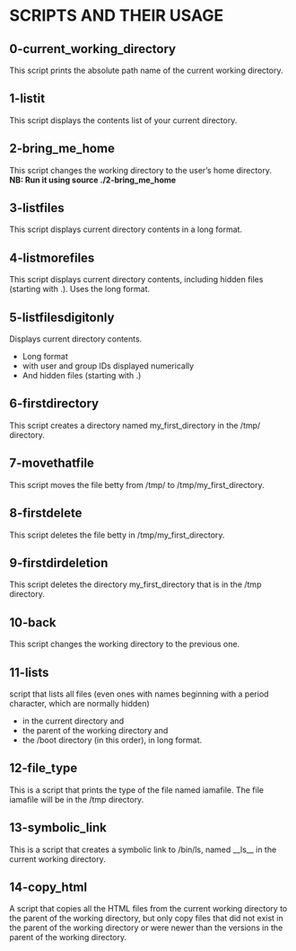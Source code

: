 # SCRIPTS AND THEIR USAGE
## 0-current\_working\_directory
This script prints the absolute path name of the current working directory.
## 1-listit
This script displays the contents list of your current directory.
## 2-bring\_me\_home
This script changes the working directory to the user’s home directory.<br>
**NB: Run it using source ./2-bring\_me\_home**
## 3-listfiles
This script displays current directory contents in a long format.
## 4-listmorefiles
This script displays current directory contents, including hidden files (starting with .). Uses the long format.
## 5-listfilesdigitonly
Displays current directory contents.
- Long format
- with user and group IDs displayed numerically
- And hidden files (starting with .)
## 6-firstdirectory
This script creates a directory named my\_first\_directory in the /tmp/ directory.
## 7-movethatfile
This script moves the file betty from /tmp/ to /tmp/my\_first\_directory.
## 8-firstdelete
This script deletes the file betty in /tmp/my\_first\_directory.
## 9-firstdirdeletion
This script deletes the directory my\_first\_directory that is in the /tmp directory.
## 10-back
This script changes the working directory to the previous one.
## 11-lists
script that lists all files (even ones with names beginning with a period character, which are normally hidden)
- in the current directory and
- the parent of the working directory and 
- the /boot directory (in this order),
in long format.
## 12-file\_type
This is a script that prints the type of the file named iamafile. The file iamafile will be in the /tmp directory.
## 13-symbolic\_link
This is a script that creates a symbolic link to /bin/ls, named \_\_ls\_\_ in the current working directory.
## 14-copy\_html
A script that copies all the HTML files from the current working directory to the parent of the working directory, but only copy files that did not exist in the parent of the working directory or were newer than the versions in the parent of the working directory.
